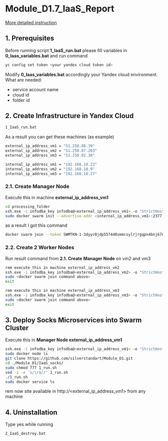 
# Module_D1.7_IaaS_Report

[More detailed instruction](https://github.com/silverstandart/Module_D1/blob/main/Module_D1.7_IaaS_Report.pdf)

## 1.	Prerequisites
Before running script **1_IaaS_run.bat** please fill variables in **0_Iaas_variables.bat** and run command 

```sh
yc config set token <your yandex cloud token id>
```

Modify **0_Iaas_variables.bat** accordingly your Yandex cloud environment. What are needed:
* service account name
* cloud id
* folder id

## 2. Create Infrastructure in Yandex Cloud

```sh
1_IaaS_run.bat
```

As a result you can get these machines (as example)
```sh
external_ip_address_vm1 = "51.250.88.39"
external_ip_address_vm2 = "51.250.87.203"
external_ip_address_vm3 = "51.250.82.38"

internal_ip_address_vm1 = "192.168.10.23"
internal_ip_address_vm2 = "192.168.10.9"
internal_ip_address_vm3 = "192.168.10.27"
```

### 2.1. Create Manager Node
Execute this in machine **external_ip_address_vm1**
```sh
cd processing_folder
ssh.exe -i infodba_key infodba@<external_ip_address_vm1> -o "StrictHostKeyChecking no" 
sudo docker swarm init --advertise-addr <internal_ip_address_vm1>:2377
```
as a result I got this command
```sh
docker swarm join --token SWMTKN-1-3dyyc0jdp557440vmmcsylrjrgqpn4bnj67eqk0grw1nqugv7i-4q1u4ev6j2e9y7c9quic1xj0b 192.168.10.23:2377
```


### 2.2. Create 2 Worker Nodes
Run result command from **2.1. Create Manager Node** on vm2 and vm3

```sh
rem execute this in machine external_ip_address_vm2
ssh.exe -i infodba_key infodba@<external_ip_address_vm2> -o "StrictHostKeyChecking no"
sudo <docker swarm join command above>
exit

rem execute this in machine external_ip_address_vm3
ssh.exe -i infodba_key infodba@<external_ip_address_vm3> -o "StrictHostKeyChecking no"
sudo <docker swarm join command above>
exit
```

## 3. Deploy Socks Microservices into Swarm Cluster
Execute this in **Manager Node external_ip_address_vm1**

```sh
ssh.exe -i infodba_key infodba@<external_ip_address_vm1> -o "StrictHostKeyChecking no" 
sudo docker node ls
git clone https://github.com/silverstandart/Module_D1.git
cd ./Module_D1/IaaS_socks/
sudo chmod 777 1_run.sh
sed -i -e 's/\r$//' 1_run.sh
./1_run.sh
sudo docker service ls
```

rem now site available in http://<external_ip_address_vm1> from any machine


## 4. Uninstallation
Type yes while running 
```sh
2_IaaS_destroy.bat
```
